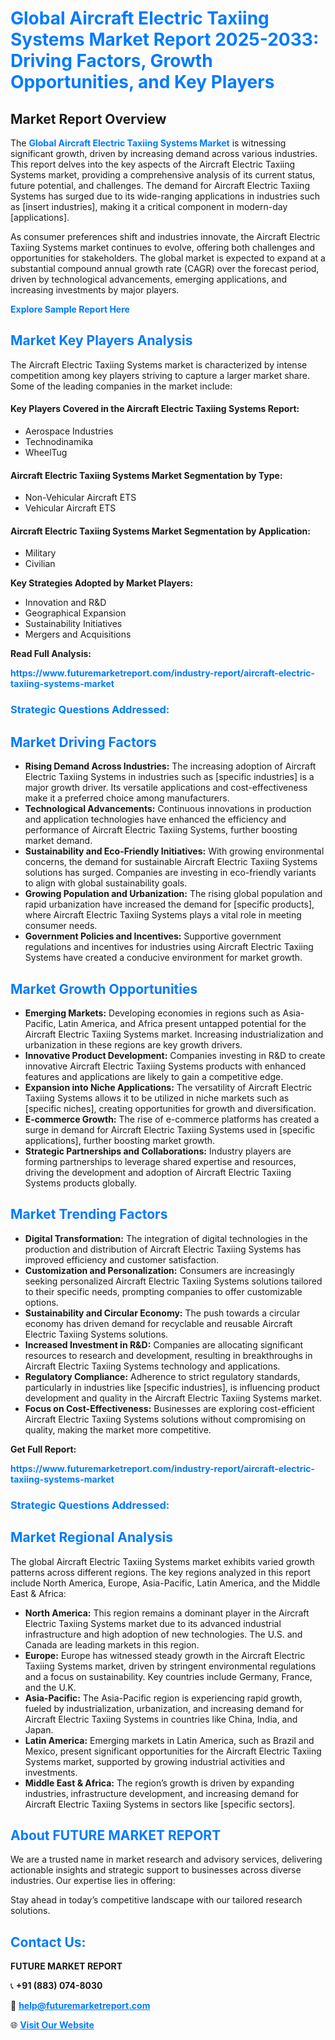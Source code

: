 <h1 style="color: #007BFF;">Global Aircraft Electric Taxiing Systems Market Report 2025-2033: Driving Factors, Growth Opportunities, and Key Players</h1>

<section id="overview">
<h2>Market Report Overview</h2>
<p>The <a href="https://www.futuremarketreport.com/industry-report/aircraft-electric-taxiing-systems-market" style="color: #007BFF; text-decoration: none;"><strong>Global Aircraft Electric Taxiing Systems Market</strong></a> is witnessing significant growth, driven by increasing demand across various industries. This report delves into the key aspects of the Aircraft Electric Taxiing Systems market, providing a comprehensive analysis of its current status, future potential, and challenges. The demand for Aircraft Electric Taxiing Systems has surged due to its wide-ranging applications in industries such as [insert industries], making it a critical component in modern-day [applications].</p>
<p>As consumer preferences shift and industries innovate, the Aircraft Electric Taxiing Systems market continues to evolve, offering both challenges and opportunities for stakeholders. The global market is expected to expand at a substantial compound annual growth rate (CAGR) over the forecast period, driven by technological advancements, emerging applications, and increasing investments by major players.</p>
</section>

<section id="overview">
<p><a href="https://www.futuremarketreport.com/request-sample/reportId=93251" style="color: #007BFF; text-decoration: none;"><strong>Explore Sample Report Here</strong></a></p>
</section>

<section id="key-players">
<h2 style="color: #007BFF;">Market Key Players Analysis</h2>
<p>The Aircraft Electric Taxiing Systems market is characterized by intense competition among key players striving to capture a larger market share. Some of the leading companies in the market include:</p>
<h4>Key Players Covered in the Aircraft Electric Taxiing Systems Report:</h4>
<ul><li>Aerospace Industries</li><li>Technodinamika</li><li>WheelTug</li></ul>
<h4>Aircraft Electric Taxiing Systems Market Segmentation by Type:</h4>
<ul><li>Non-Vehicular Aircraft ETS</li><li>Vehicular Aircraft ETS</li></ul>

<h4>Aircraft Electric Taxiing Systems Market Segmentation by Application:</h4>
<ul><li>Military</li><li>Civilian</li></ul>
<p><strong>Key Strategies Adopted by Market Players:</strong></p>
<ul>
<li>Innovation and R&D</li>
<li>Geographical Expansion</li>
<li>Sustainability Initiatives</li>
<li>Mergers and Acquisitions</li>
</ul>
</section>

<section>
<p><strong>Read Full Analysis: </strong></p><a href="https://www.futuremarketreport.com/industry-report/aircraft-electric-taxiing-systems-market" style="color: #007BFF; text-decoration: none;"><strong>https://www.futuremarketreport.com/industry-report/aircraft-electric-taxiing-systems-market</strong></a>
<h3 style="color: #007BFF;">Strategic Questions Addressed:</h3>
</section>

<section id="driving-factors">
<h2 style="color: #007BFF;">Market Driving Factors</h2>
<ul>
<li><strong>Rising Demand Across Industries:</strong> The increasing adoption of Aircraft Electric Taxiing Systems in industries such as [specific industries] is a major growth driver. Its versatile applications and cost-effectiveness make it a preferred choice among manufacturers.</li>
<li><strong>Technological Advancements:</strong> Continuous innovations in production and application technologies have enhanced the efficiency and performance of Aircraft Electric Taxiing Systems, further boosting market demand.</li>
<li><strong>Sustainability and Eco-Friendly Initiatives:</strong> With growing environmental concerns, the demand for sustainable Aircraft Electric Taxiing Systems solutions has surged. Companies are investing in eco-friendly variants to align with global sustainability goals.</li>
<li><strong>Growing Population and Urbanization:</strong> The rising global population and rapid urbanization have increased the demand for [specific products], where Aircraft Electric Taxiing Systems plays a vital role in meeting consumer needs.</li>
<li><strong>Government Policies and Incentives:</strong> Supportive government regulations and incentives for industries using Aircraft Electric Taxiing Systems have created a conducive environment for market growth.</li>
</ul>
</section>

<section id="growth-opportunities">
<h2 style="color: #007BFF;">Market Growth Opportunities</h2>
<ul>
<li><strong>Emerging Markets:</strong> Developing economies in regions such as Asia-Pacific, Latin America, and Africa present untapped potential for the Aircraft Electric Taxiing Systems market. Increasing industrialization and urbanization in these regions are key growth drivers.</li>
<li><strong>Innovative Product Development:</strong> Companies investing in R&D to create innovative Aircraft Electric Taxiing Systems products with enhanced features and applications are likely to gain a competitive edge.</li>
<li><strong>Expansion into Niche Applications:</strong> The versatility of Aircraft Electric Taxiing Systems allows it to be utilized in niche markets such as [specific niches], creating opportunities for growth and diversification.</li>
<li><strong>E-commerce Growth:</strong> The rise of e-commerce platforms has created a surge in demand for Aircraft Electric Taxiing Systems used in [specific applications], further boosting market growth.</li>
<li><strong>Strategic Partnerships and Collaborations:</strong> Industry players are forming partnerships to leverage shared expertise and resources, driving the development and adoption of Aircraft Electric Taxiing Systems products globally.</li>
</ul>
</section>

<section id="trending-factors">
<h2 style="color: #007BFF;">Market Trending Factors</h2>
<ul>
<li><strong>Digital Transformation:</strong> The integration of digital technologies in the production and distribution of Aircraft Electric Taxiing Systems has improved efficiency and customer satisfaction.</li>
<li><strong>Customization and Personalization:</strong> Consumers are increasingly seeking personalized Aircraft Electric Taxiing Systems solutions tailored to their specific needs, prompting companies to offer customizable options.</li>
<li><strong>Sustainability and Circular Economy:</strong> The push towards a circular economy has driven demand for recyclable and reusable Aircraft Electric Taxiing Systems solutions.</li>
<li><strong>Increased Investment in R&D:</strong> Companies are allocating significant resources to research and development, resulting in breakthroughs in Aircraft Electric Taxiing Systems technology and applications.</li>
<li><strong>Regulatory Compliance:</strong> Adherence to strict regulatory standards, particularly in industries like [specific industries], is influencing product development and quality in the Aircraft Electric Taxiing Systems market.</li>
<li><strong>Focus on Cost-Effectiveness:</strong> Businesses are exploring cost-efficient Aircraft Electric Taxiing Systems solutions without compromising on quality, making the market more competitive.</li>
</ul>
</section>

<section>
<p><strong>Get Full Report: </strong></p><a href="https://www.futuremarketreport.com/industry-report/aircraft-electric-taxiing-systems-market" style="color: #007BFF; text-decoration: none;"><strong>https://www.futuremarketreport.com/industry-report/aircraft-electric-taxiing-systems-market</strong></a>
<h3 style="color: #007BFF;">Strategic Questions Addressed:</h3>
</section>


<section id="regional-analysis">
<h2 style="color: #007BFF;">Market Regional Analysis</h2>
<p>The global Aircraft Electric Taxiing Systems market exhibits varied growth patterns across different regions. The key regions analyzed in this report include North America, Europe, Asia-Pacific, Latin America, and the Middle East & Africa:</p>
<ul>
<li><strong>North America:</strong> This region remains a dominant player in the Aircraft Electric Taxiing Systems market due to its advanced industrial infrastructure and high adoption of new technologies. The U.S. and Canada are leading markets in this region.</li>
<li><strong>Europe:</strong> Europe has witnessed steady growth in the Aircraft Electric Taxiing Systems market, driven by stringent environmental regulations and a focus on sustainability. Key countries include Germany, France, and the U.K.</li>
<li><strong>Asia-Pacific:</strong> The Asia-Pacific region is experiencing rapid growth, fueled by industrialization, urbanization, and increasing demand for Aircraft Electric Taxiing Systems in countries like China, India, and Japan.</li>
<li><strong>Latin America:</strong> Emerging markets in Latin America, such as Brazil and Mexico, present significant opportunities for the Aircraft Electric Taxiing Systems market, supported by growing industrial activities and investments.</li>
<li><strong>Middle East & Africa:</strong> The region’s growth is driven by expanding industries, infrastructure development, and increasing demand for Aircraft Electric Taxiing Systems in sectors like [specific sectors].</li>
</ul>
</section>

<footer>
<h2 style="color: #007BFF;">About FUTURE MARKET REPORT</h2>
<p>We are a trusted name in market research and advisory services, delivering actionable insights and strategic support to businesses across diverse industries. Our expertise lies in offering:</p>

<p>Stay ahead in today’s competitive landscape with our tailored research solutions.</p>

<h2 style="color: #007BFF;">Contact Us:</h2>
<p><strong>FUTURE MARKET REPORT</strong></p>
<p>📞 <strong>+91 (883) 074-8030</strong></p>
<p>📧 <strong><a href="mailto:help@futuremarketreport.com" style="color: #007BFF;">help@futuremarketreport.com</a></strong></p>
<p>🌐 <strong><a href="https://www.futuremarketreport.com/" style="color: #007BFF;">Visit Our Website</a></strong></p>
</footer>